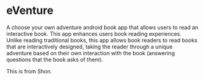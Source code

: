 eVenture
========

A choose your own adventure android book app that allows users to read an interactive book.  This app enhances users book reading experiences. Unlike reading traditional books, this app allows book readers to read books that are interactively designed, taking the reader through a unique adventure based on their own interaction with the book (answering questions that the book asks of them). 


This is from Shon. 